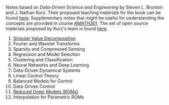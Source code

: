 
Notes based on *Data-Driven Science and Engineering* by Steven L. Brunton and J. Nathan Kurz. Their proposed teaching materials for the book can be found [here](https://www.databookuw.com/page-6/page-14/). Supplementary notes that might be useful for understanding the concepts are provided in course [AMATH301](https://www.youtube.com/@amath3019/videos). The set of open source materials proposed by Kurz's team is found [here](https://faculty.washington.edu/kutz/page5/page23/).

1. [Singular Value Decomposition](01-Singular-Value-Decomposition)
2. Fourier and Wavelet Transforms
3. Sparsity and Compressed Sensing
4. Regression and Model Selection
5. Clustering and Classification
6. Neural Networks and Deep Learning
7. Data-Driven Dynamical Systems
8. Linear Control Theory
9. Balanced Models for Control
10. Data-Driven Control
11. [Reduced Order Models (ROMs)](11-Reduced-Order-Models)
12. Interpolation for Parametric ROMs

